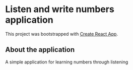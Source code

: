 # Listen and write numbers application

This project was bootstrapped with [Create React App](https://github.com/facebook/create-react-app).

## About the application

A simple application for learning numbers through listening
